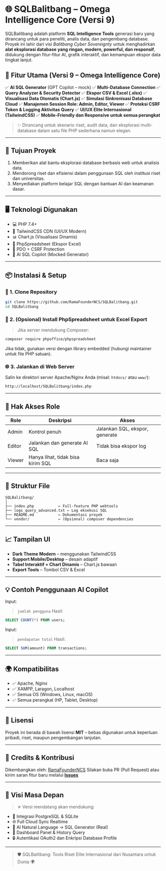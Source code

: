 # 🌐 SQLBalitbang – Omega Intelligence Core (Versi 9)

SQLBalitbang adalah platform **SQL Intelligence Tools** generasi baru yang dirancang untuk para peneliti, analis data, dan pengembang database. Proyek ini lahir dari visi *Balitbang Cyber Sovereignty* untuk menghadirkan **alat eksplorasi database yang ringan, modern, powerful, dan responsif**, didukung dengan fitur-fitur AI, grafik interaktif, dan kemampuan ekspor data tingkat lanjut.

## 🚀 Fitur Utama (Versi 9 – Omega Intelligence Core)

✅ **AI SQL Generator** (GPT Copilot – mock)
✅ **Multi-Database Connection**
✅ **Query Analyzer & Security Detector**
✅ **Ekspor CSV & Excel (.xlsx)**
✅ **Visualisasi Data Otomatis (Chart.js)**
✅ **Simulasi Sinkronisasi Database Cloud**
✅ **Manajemen Session Role: Admin, Editor, Viewer**
✅ **Proteksi CSRF Token & Logging Aktivitas Query**
✅ **UI/UX Elite Internasional (TailwindCSS)**
✅ **Mobile-Friendly dan Responsive untuk semua perangkat**

> ✨ Dirancang untuk skenario riset, audit data, dan eksplorasi multi-database dalam satu file PHP sederhana namun elegan.

---

## 🌟 Tujuan Proyek

1. Memberikan alat bantu eksplorasi database berbasis web untuk analisis data.
2. Mendorong riset dan efisiensi dalam penggunaan SQL oleh institusi riset dan universitas.
3. Menyediakan platform belajar SQL dengan bantuan AI dan keamanan dasar.

---

## 🖥️ Teknologi Digunakan

* 💻 PHP 7.4+
* 🎨 TailwindCSS CDN (UI/UX Modern)
* 📊 Chart.js (Visualisasi Dinamis)
* 📁 PhpSpreadsheet (Ekspor Excel)
* 🔐 PDO + CSRF Protection
* 🤖 AI SQL Copilot (Mocked Generator)

---

## 📦 Instalasi & Setup

### 🔧 1. Clone Repository

```bash
git clone https://github.com/RamaFounderNCS/SQLBalitbang.git
cd SQLBalitbang
```

### 🧠 2. (Opsional) Install PhpSpreadsheet untuk Excel Export

> Jika server mendukung Composer:

```bash
composer require phpoffice/phpspreadsheet
```

Jika tidak, gunakan versi dengan library embedded (hubungi maintainer untuk file PHP satuan).

### 🌐 3. Jalankan di Web Server

Salin ke direktori server Apache/Nginx Anda (misal: `htdocs/` atau `www/`):

```bash
http://localhost/SQLBalitbang/index.php
```

---

## 🔐 Hak Akses Role

| Role   | Deskripsi                         | Akses                          |
| ------ | --------------------------------- | ------------------------------ |
| Admin  | Kontrol penuh                     | Jalankan SQL, ekspor, generate |
| Editor | Jalankan dan generate AI SQL      | Tidak bisa ekspor log          |
| Viewer | Hanya lihat, tidak bisa kirim SQL | Baca saja                      |

---

## 📂 Struktur File

```text
SQLBalitbang/
│
├── index.php           ← Full-feature PHP webtools
├── logs_query_advanced.txt ← Log eksekusi SQL
├── README.md           ← Dokumentasi proyek
└── vendor/             ← (Opsional) composer dependencies
```

---

## 📈 Tampilan UI

* **Dark Theme Modern** – menggunakan TailwindCSS
* **Support Mobile/Desktop** – desain adaptif
* **Tabel Interaktif + Chart Dinamis** – Chart.js bawaan
* **Export Tools** – Tombol CSV & Excel

---

## 💡 Contoh Penggunaan AI Copilot

Input:

> `jumlah pengguna`
> Hasil:

```sql
SELECT COUNT(*) FROM users;
```

Input:

> `pendapatan total`
> Hasil:

```sql
SELECT SUM(amount) FROM transactions;
```

---

## 🌍 Kompatibilitas

* ✅ Apache, Nginx
* ✅ XAMPP, Laragon, Localhost
* ✅ Semua OS (Windows, Linux, macOS)
* ✅ Semua perangkat (HP, Tablet, Desktop)

---

## 📜 Lisensi

Proyek ini berada di bawah lisensi **MIT** – bebas digunakan untuk keperluan pribadi, riset, maupun pengembangan lanjutan.

---

## 🧠 Credits & Kontribusi

Dikembangkan oleh: [RamaFounderNCS](https://github.com/RamaFounderNCS)
Silakan buka PR (Pull Request) atau kirim saran fitur baru melalui **[Issues](https://github.com/RamaFounderNCS/SQLBalitbang/issues)**

---

## 🚀 Visi Masa Depan

> ✭️ Versi mendatang akan mendukung:

* 🔗 Integrasi PostgreSQL & SQLite
* 🌐 Full Cloud Sync Realtime
* 🧠 AI Natural Language → SQL Generator (Real)
* 📡 Dashboard Panel & History Query
* 🔒 Autentikasi OAuth2 dan Enkripsi Database Profile

---

> 🛡️ SQLBalitbang: Tools Riset Elite Internasional dari Nusantara untuk Dunia 🌍
